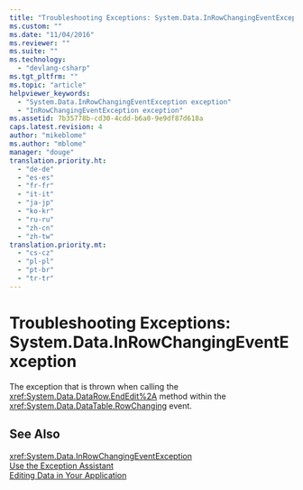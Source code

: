 ```yaml
---
title: "Troubleshooting Exceptions: System.Data.InRowChangingEventException | Microsoft Docs"
ms.custom: ""
ms.date: "11/04/2016"
ms.reviewer: ""
ms.suite: ""
ms.technology: 
  - "devlang-csharp"
ms.tgt_pltfrm: ""
ms.topic: "article"
helpviewer_keywords: 
  - "System.Data.InRowChangingEventException exception"
  - "InRowChangingEventException exception"
ms.assetid: 7b35778b-cd30-4cdd-b6a0-9e9df87d618a
caps.latest.revision: 4
author: "mikeblome"
ms.author: "mblome"
manager: "douge"
translation.priority.ht: 
  - "de-de"
  - "es-es"
  - "fr-fr"
  - "it-it"
  - "ja-jp"
  - "ko-kr"
  - "ru-ru"
  - "zh-cn"
  - "zh-tw"
translation.priority.mt: 
  - "cs-cz"
  - "pl-pl"
  - "pt-br"
  - "tr-tr"
---
```

# Troubleshooting Exceptions: System.Data.InRowChangingEventException
The exception that is thrown when calling the <xref:System.Data.DataRow.EndEdit%2A> method within the <xref:System.Data.DataTable.RowChanging> event.  
  
## See Also  
 <xref:System.Data.InRowChangingEventException>   
 [Use the Exception Assistant](../Topic/How%20to:%20Use%20the%20Exception%20Assistant.md)   
 [Editing Data in Your Application](../data-tools/editing-data-in-your-application.md)
